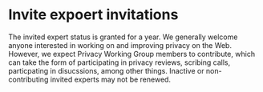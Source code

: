 # Invite expoert invitations

The invited expert status is granted for a year. We generally welcome anyone interested in working on and improving privacy on the Web. However, we expect Privacy Working Group members to contribute, which can take the form of participating in privacy reviews, scribing calls, particpating in disucssions, among other things. Inactive or non-contributing invited experts may not be renewed.
